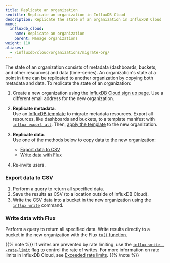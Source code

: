 ```yaml
---
title: Replicate an organization
seotitle: Replicate an organization in InfluxDB Cloud
description: Replicate the state of an organization in InfluxDB Cloud
menu:
  influxdb_cloud:
    name: Replicate an organization
    parent: Manage organizations
weight: 110
aliases:
  - /influxdb/cloud/organizations/migrate-org/
---
```


The state of an organization consists of metadata (dashboards, buckets, and other resources) and data (time-series).
An organization's state at a point in time can be
replicated to another organization by copying both metadata and data.
To replicate the state of an organization:

1. Create a new organization using the [InfluxDB Cloud sign up page](https://cloud2.influxdata.com/signup).
   Use a different email address for the new organization.
2. **Replicate metadata**.  
   Use an [InfluxDB template](/influxdb/cloud/tools/influxdb-templates/create/) to migrate metadata resources.
   Export all resources, like dashboards and buckets, to a template manifest
   with [`influx export all`](/influxdb/cloud/tools/influxdb-templates/create/#export-all-resources).
   Then, [apply the template](/influxdb/cloud/reference/cli/influx/apply/#examples-how-to-apply-a-template-or-stack)
   to the new organization.
3. **Replicate data**.  
   Use one of the methods below to copy data to the new organization:

   - [Export data to CSV](#export-data-to-csv)
   - [Write data with Flux](#write-data-with-flux)
4. Re-invite users.

### Export data to CSV
1. Perform a query to return all specified data.
2. Save the results as CSV (to a location outside of InfluxDB Cloud).
3. Write the CSV data into a bucket in the new organization
   using the [`influx write`](/influxdb/cloud/reference/cli/influx/write/) command.

### Write data with Flux
Perform a query to return all specified data.
Write results directly to a bucket in the new organization with the Flux
[`to()` function](/flux/v0.x/stdlib/influxdata/influxdb/to/).

{{% note %}}
If writes are prevented by rate limiting,
use the [`influx write --rate-limit`](/influxdb/cloud/reference/cli/influx/write/#write-annotated-csv-data-using-rate-limiting)
flag to control the rate of writes.
For more information on rate limits in InfluxDB Cloud,
see [Exceeded rate limits](/influxdb/cloud/account-management/data-usage/#exceeded-rate-limits).
{{% /note %}}
